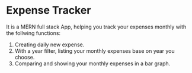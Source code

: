 # Expense Tracker

<p>
It is a MERN full stack App, helping you track your expenses monthly with the follwing functions:
</p>
<ol>
<li>Creating daily new expense.</li>
<li>With a year filter, listing your monthly expenses base on year you choose.</li>
<li>Comparing and showing your monthly expenses in a bar graph.</li>
</ol>
